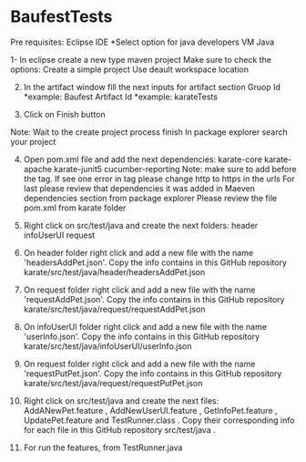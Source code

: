# BaufestTests
Pre requisites:
Eclipse IDE *Select option for java developers
VM Java 

1- In eclipse create a new type maven project
Make sure to check the options:
Create a simple project
Use deault workspace location

2. In the artifact window fill the next inputs for artifact section
Gruop Id *example: Baufest
Artifact Id *example: karateTests

3. Click on Finish button

Note: Wait to the create project process finish
In package explorer search your project

4. Open pom.xml file and add the next dependencies:
karate-core
karate-apache
karate-junit5
cucumber-reporting
Note: make sure to add before the <dependencies></dependencies> tag.
If see one error in <project> tag please change http to https in the urls 
For last please review that dependencies it was added in Maeven dependencies section from package explorer
Please review the file pom.xml from karate folder

5. Right click on src/test/java and create the next folders:
header
infoUserUI
request

6. On header folder right click and add a new file with the name 'headersAddPet.json'.
Copy the info contains in this GitHub repository karate/src/test/java/header/headersAddPet.json

8.  On request folder right click and add a new file with the name 'requestAddPet.json'.
Copy the info contains in this GitHub repository karate/src/test/java/request/requestAddPet.json

9.  On infoUserUI folder right click and add a new file with the name 'userInfo.json'.
Copy the info contains in this GitHub repository karate/src/test/java/infoUserUI/userInfo.json

10.  On request folder right click and add a new file with the name 'requestPutPet.json'.
Copy the info contains in this GitHub repository karate/src/test/java/request/requestPutPet.json

11. Right click on src/test/java and create the next files: AddANewPet.feature , AddNewUserUI.feature , GetInfoPet.feature , UpdatePet.feature and TestRunner.class . Copy their corresponding info for each file in this GitHub repository src/test/java .
    
12. For run the features, from TestRunner.java 

